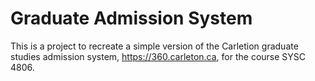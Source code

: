 # Graduate Admission System
This is a project to recreate a simple version of the Carletion graduate studies admission system, https://360.carleton.ca, for the course SYSC 4806.
